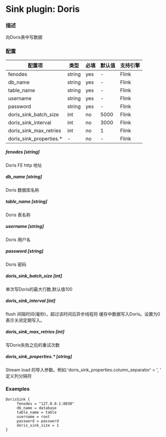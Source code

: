 # Sink plugin: Doris

### 描述

向Doris表中写数据

### 配置

| 配置项 | 类型 | 必填 | 默认值 | 支持引擎 |
| --- | --- | --- | --- | --- |
| fenodes | string | yes | - | Flink |
| db_name | string | yes | - | Flink |
| table_name | string | yes | - | Flink |
| username	 | string | yes | - | Flink |
| password	 | string | yes | - | Flink |
| doris_sink_batch_size	 | int | no |  5000 | Flink |
| doris_sink_interval	 | int | no |3000 | Flink |
| doris_sink_max_retries	 | int | no | 1 | Flink |
| doris_sink_properties.*	 | - | no | - | Flink |

##### fenodes [string]

Doris FE http 地址

##### db_name [string]

Doris 数据库名称

##### table_name [string]

Doris 表名称

##### username [string]

Doris 用户名

##### password [string]

Doris 密码

##### doris_sink_batch_size [int]

单次写Doris的最大行数,默认值100

##### doris_sink_interval [int]

flush 间隔时间(毫秒)，超过该时间后异步线程将 缓存中数据写入Doris。设置为0表示关闭定期写入。

##### doris_sink_max_retries [int]

写Doris失败之后的重试次数

##### doris_sink_properties.* [string]

Stream load 的导入参数。例如:'doris_sink_properties.column_separator' = ', ' 定义列分隔符

### Examples

```
DorisSink {
	 fenodes = "127.0.0.1:8030"
     db_name = database
	 table_name = table
	 username = root
	 password = password
	 doris_sink_size = 1
}
```
